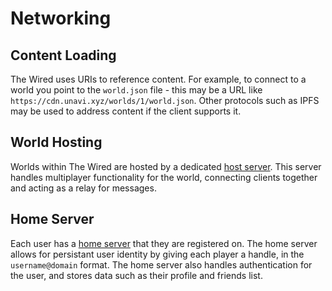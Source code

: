 # Networking

## Content Loading

The Wired uses URIs to reference content. For example, to connect to a world you point to the `world.json` file - this may be a URL like `https://cdn.unavi.xyz/worlds/1/world.json`. Other protocols such as IPFS may be used to address content if the client supports it.

## World Hosting

Worlds within The Wired are hosted by a dedicated [host server](./host). This server handles multiplayer functionality for the world, connecting clients together and acting as a relay for messages.

## Home Server

Each user has a [home server](./home) that they are registered on. The home server allows for persistant user identity by giving each player a handle, in the `username@domain` format. The home server also handles authentication for the user, and stores data such as their profile and friends list.
